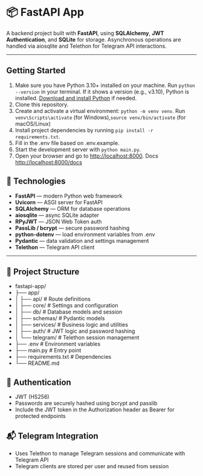 # 📦 FastAPI App

A backend project built with **FastAPI**, using **SQLAlchemy**, **JWT Authentication**, and **SQLite** for storage. Asynchronous operations are handled via aiosqlite and Telethon for Telegram API
interactions.

---

## Getting Started

1. Make sure you have Python 3.10+ installed on your machine. Run `python --version` in your terminal. If it shows a version (e.g., v3.10), Python is installed.
   [Download and install Python](https://www.python.org/downloads/) if needed.
2. Clone this repository.
3. Create and activate a virtual environment: `python -m venv venv`. Run `venv\Scripts\activate` (for Windows),`source venv/bin/activate` (for macOS/Linux)
4. Install project dependencies by running `pip install -r requirements.txt`.
5. Fill in the .env file based on .env.example.
6. Start the development server with `python main.py`.
7. Open your browser and go to [http://localhost:8000](http://localhost:8000). Docs [http://localhost:8000/docs](http://localhost:8000/docs)

## 🚀 Technologies

- **FastAPI** — modern Python web framework
- **Uvicorn** — ASGI server for FastAPI
- **SQLAlchemy** — ORM for database operations
- **aiosqlite** — async SQLite adapter
- **RPyJWT** — JSON Web Token auth
- **PassLib / bcrypt** — secure password hashing
- **python-dotenv** — load environment variables from .env
- **Pydantic** — data validation and settings management
- **Telethon** — Telegram API client

---

## 📁 Project Structure

- fastapi-app/
- ├── app/
- │ ├── api/ # Route definitions
- │ ├── core/ # Settings and configuration
- │ ├── db/ # Database models and session
- │ ├── schemas/ # Pydantic models
- │ ├── services/ # Business logic and utilities
- │ ├── auth/ # JWT logic and password hashing
- │ └── telegram/ # Telethon session management
- ├── .env # Environment variables
- ├── main.py # Entry point
- ├── requirements.txt # Dependencies
- └── README.md

## 🔐 Authentication

- JWT (HS256)
- Passwords are securely hashed using bcrypt and passlib
- Include the JWT token in the Authorization header as Bearer <token> for protected endpoints

## 📬 Telegram Integration

- Uses Telethon to manage Telegram sessions and communicate with Telegram API
- Telegram clients are stored per user and reused from session
